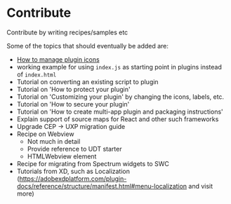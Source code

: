 # Contribute

Contribute by writing recipes/samples etc

Some of the topics that should eventually be added are:
- [How to manage plugin icons](./src/pages/plugins/tutorials/_tbd_plugin_icons)
- working example for using `index.js` as starting point in plugins instead of `index.html`
- Tutorial on converting an existing script to plugin
- Tutorial on 'How to protect your plugin'
- Tutorial on 'Customizing your plugin' by changing the icons, labels, etc.
- Tutorial on 'How to secure your plugin'
- Tutorial on 'How to create multi-app plugin and packaging instructions'
- Explain support of source maps for React and other such frameworks
- Upgrade CEP -> UXP migration guide
- Recipe on Webview
    - Not much in detail
    - Provide reference to UDT starter
    - HTMLWebview element
- Recipe for migrating from Spectrum widgets to SWC
- Tutorials from XD, such as Localization (https://adobexdplatform.com/plugin-docs/reference/structure/manifest.html#menu-localization and visit more)

